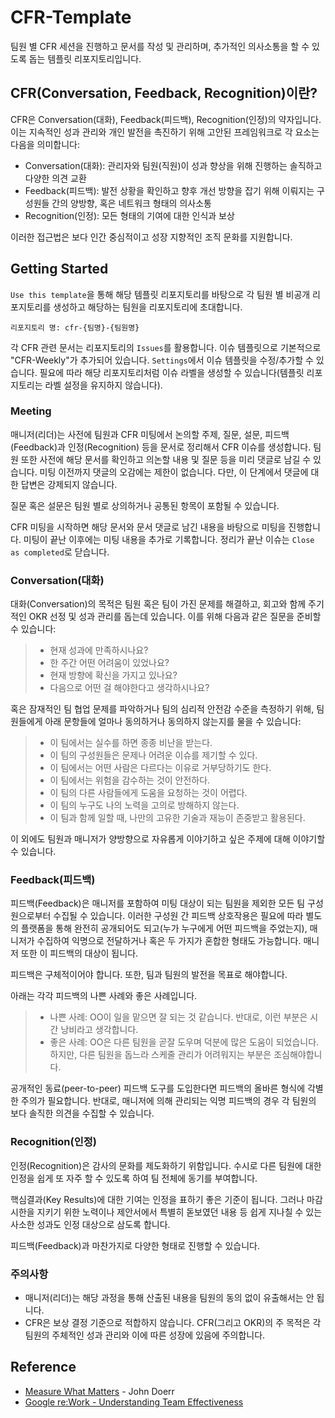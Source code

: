 # CFR-Template

팀원 별 CFR 세션을 진행하고 문서를 작성 및 관리하며, 추가적인 의사소통을 할 수 있도록 돕는 템플릿 리포지토리입니다.

## CFR(Conversation, Feedback, Recognition)이란?

CFR은 Conversation(대화), Feedback(피드백), Recognition(인정)의 약자입니다.
이는 지속적인 성과 관리와 개인 발전을 촉진하기 위해 고안된 프레임워크로 각 요소는 다음을 의미합니다:

- Conversation(대화): 관리자와 팀원(직원)이 성과 향상을 위해 진행하는 솔직하고 다양한 의견 교환
- Feedback(피드백): 발전 상황을 확인하고 향후 개선 방향을 잡기 위해 이뤄지는 구성원들 간의 양방향, 혹은 네트워크 형태의 의사소통
- Recognition(인정): 모든 형태의 기여에 대한 인식과 보상

이러한 접근법은 보다 인간 중심적이고 성장 지향적인 조직 문화를 지원합니다.

## Getting Started

`Use this template`을 통해 해당 템플릿 리포지토리를 바탕으로 각 팀원 별 비공개 리포지토리를 생성하고 해당하는 팀원을 리포지토리에 초대합니다.

```text
리포지토리 명: cfr-{팀명}-{팀원명}
```

각 CFR 관련 문서는 리포지토리의 `Issues`를 활용합니다. 이슈 템플릿으로 기본적으로 "CFR-Weekly"가 추가되어 있습니다. `Settings`에서 이슈 템플릿을 수정/추가할 수 있습니다. 필요에 따라 해당 리포지토리처럼 이슈 라벨을 생성할 수 있습니다(템플릿 리포지토리는 라벨 설정을 유지하지 않습니다).

### Meeting

매니저(리더)는 사전에 팀원과 CFR 미팅에서 논의할 주제, 질문, 설문, 피드백(Feedback)과 인정(Recognition) 등을 문서로 정리해서 CFR 이슈를 생성합니다. 팀원 또한 사전에 해당 문서를 확인하고 의논할 내용 및 질문 등을 미리 댓글로 남길 수 있습니다. 미팅 이전까지 댓글의 오감에는 제한이 없습니다. 다만, 이 단계에서 댓글에 대한 답변은 강제되지 않습니다.

질문 혹은 설문은 팀원 별로 상의하거나 공통된 항목이 포함될 수 있습니다.

CFR 미팅을 시작하면 해당 문서와 문서 댓글로 남긴 내용을 바탕으로 미팅을 진행합니다. 미팅이 끝난 이후에는 미팅 내용을 추가로 기록합니다. 정리가 끝난 이슈는 `Close as completed`로 닫습니다.

### Conversation(대화)

대화(Conversation)의 목적은 팀원 혹은 팀이 가진 문제를 해결하고, 회고와 함께 주기적인 OKR 선정 및 성과 관리를 돕는데 있습니다. 이를 위해 다음과 같은 질문을 준비할 수 있습니다:

> - 현재 성과에 만족하시나요?
> - 한 주간 어떤 어려움이 있었나요?
> - 현재 방향에 확신을 가지고 있나요?
> - 다음으로 어떤 걸 해야한다고 생각하시나요?

혹은 잠재적인 팀 협업 문제를 파악하거나 팀의 심리적 안전감 수준을 측정하기 위해, 팀원들에게 아래 문항들에 얼마나 동의하거나 동의하지 않는지를 물을 수 있습니다:

> - 이 팀에서는 실수를 하면 종종 비난을 받는다.
> - 이 팀의 구성원들은 문제나 어려운 이슈를 제기할 수 있다.
> - 이 팀에서는 어떤 사람은 다르다는 이유로 거부당하기도 한다.
> - 이 팀에서는 위험을 감수하는 것이 안전하다.
> - 이 팀의 다른 사람들에게 도움을 요청하는 것이 어렵다.
> - 이 팀의 누구도 나의 노력을 고의로 방해하지 않는다.
> - 이 팀과 함께 일할 때, 나만의 고유한 기술과 재능이 존중받고 활용된다.

이 외에도 팀원과 매니저가 양방향으로 자유롭게 이야기하고 싶은 주제에 대해 이야기할 수 있습니다.

### Feedback(피드백)

피드백(Feedback)은 매니저를 포함하여 미팅 대상이 되는 팀원을 제외한 모든 팀 구성원으로부터 수집될 수 있습니다. 이러한 구성원 간 피드백 상호작용은 필요에 따라 별도의 플랫폼을 통해 완전히 공개되어도 되고(누가 누구에게 어떤 피드백을 주었는지), 매니저가 수집하여 익명으로 전달하거나 혹은 두 가지가 혼합한 형태도 가능합니다. 매니저 또한 이 피드백의 대상이 됩니다.

피드백은 구체적이어야 합니다. 또한, 팀과 팀원의 발전을 목표로 해야합니다.

아래는 각각 피드백의 나쁜 사례와 좋은 사례입니다.

> - 나쁜 사례: OO이 일을 맡으면 잘 되는 것 같습니다. 반대로, 이런 부분은 시간 낭비라고 생각합니다.
> - 좋은 사례: OO은 다른 팀원을 곧잘 도우며 덕분에 많은 도움이 되었습니다. 하지만, 다른 팀원을 돕느라 스케줄 관리가 어려워지는 부분은 조심해야합니다.

공개적인 동료(peer-to-peer) 피드백 도구를 도입한다면 피드백의 올바른 형식에 각별한 주의가 필요합니다. 반대로, 매니저에 의해 관리되는 익명 피드백의 경우 각 팀원의 보다 솔직한 의견을 수집할 수 있습니다.

### Recognition(인정)

인정(Recognition)은 감사의 문화를 제도화하기 위함입니다. 수시로 다른 팀원에 대한 인정을 쉽게 또 자주 할 수 있도록 하여 팀 전체에 동기를 부여합니다.

핵심결과(Key Results)에 대한 기여는 인정을 표하기 좋은 기준이 됩니다. 그러나 마감 시한을 지키기 위한 노력이나 제안서에서 특별히 돋보였던 내용 등 쉽게 지나칠 수 있는 사소한 성과도 인정 대상으로 삼도록 합니다.

피드백(Feedback)과 마찬가지로 다양한 형태로 진행할 수 있습니다.

### 주의사항

- 매니저(리더)는 해당 과정을 통해 산출된 내용을 팀원의 동의 없이 유출해서는 안 됩니다.
- CFR은 보상 결정 기준으로 적합하지 않습니다. CFR(그리고 OKR)의 주 목적은 각 팀원의 주체적인 성과 관리와 이에 따른 성장에 있음에 주의합니다.

## Reference
- [Measure What Matters](https://www.whatmatters.com/) - John Doerr
- [Google re:Work - Understanding Team Effectiveness](https://rework.withgoogle.com/en/guides/understanding-team-effectiveness#introduction)
